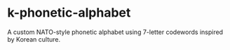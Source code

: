 # k-phonetic-alphabet

A custom NATO-style phonetic alphabet using 7-letter codewords inspired by Korean culture.